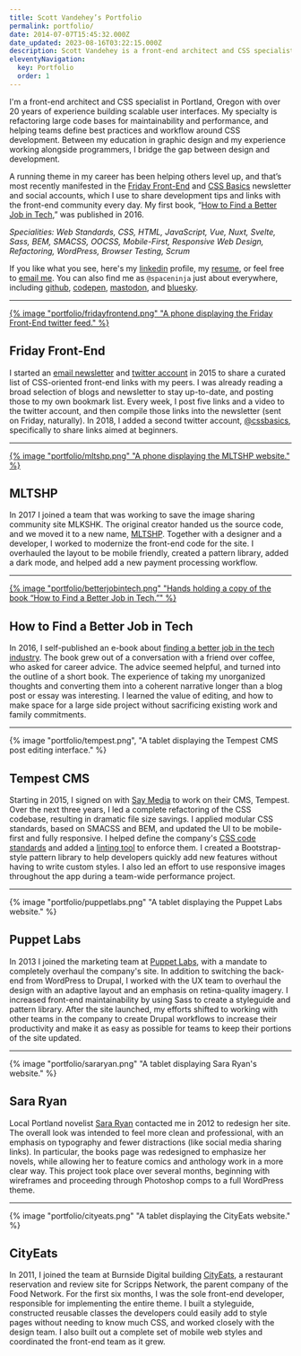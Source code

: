 ```yaml
---
title: Scott Vandehey’s Portfolio
permalink: portfolio/
date: 2014-07-07T15:45:32.000Z
date_updated: 2023-08-16T03:22:15.000Z
description: Scott Vandehey is a front-end architect and CSS specialist in Portland, Oregon with over 20 years experience building scalable user interfaces.
eleventyNavigation:
  key: Portfolio
  order: 1
---
```


I'm a front-end architect and CSS specialist in Portland, Oregon with over 20 years of experience building scalable user interfaces. My specialty is refactoring large code bases for maintainability and performance, and helping teams define best practices and workflow around CSS development. Between my education in graphic design and my experience working alongside programmers, I bridge the gap between design and development.

A running theme in my career has been helping others level up, and that’s most recently manifested in the [Friday Front-End](https://fridayfrontend.com/) and [CSS Basics](https://hachyderm.io/@cssbasics) newsletter and social accounts, which I use to share development tips and links with the front-end community every day. My first book, “[How to Find a Better Job in Tech](https://www.amazon.com/dp/B01M0VOE6O),” was published in 2016.

_Specialities: Web Standards, CSS, HTML, JavaScript, Vue, Nuxt, Svelte, Sass, BEM, SMACSS, OOCSS, Mobile-First, Responsive Web Design, Refactoring, WordPress, Browser Testing, Scrum_

If you like what you see, here's my [linkedin](http://www.linkedin.com/in/scottvandehey/) profile, my [resume](https://www.dropbox.com/s/ttpb0szdxox2xv7/scott-vandehey-resume.pdf), or feel free to [email me](mailto:scott@spaceninja.com). You can also find me as `@spaceninja` just about everywhere, including [github](https://github.com/spaceninja), [codepen](https://codepen.io/spaceninja/), [mastodon](https://mastodon.cloud/@spaceninja), and [bluesky](https://bsky.app/profile/spaceninja.com).

---

[{% image "portfolio/fridayfrontend.png" "A phone displaying the Friday Front-End twitter feed." %}](https://fridayfrontend.com/)

## Friday Front-End

I started an [email newsletter](https://fridayfrontend.com/) and [twitter account](https://twitter.com/fridayfrontend) in 2015 to share a curated list of CSS-oriented front-end links with my peers. I was already reading a broad selection of blogs and newsletter to stay up-to-date, and posting those to my own bookmark list. Every week, I post five links and a video to the twitter account, and then compile those links into the newsletter (sent on Friday, naturally). In 2018, I added a second twitter account, [@cssbasics](https://twitter.com/cssbasics), specifically to share links aimed at beginners.

---

[{% image "portfolio/mltshp.png" "A phone displaying the MLTSHP website." %}](https://mltshp.com/)

## MLTSHP

In 2017 I joined a team that was working to save the image sharing community site MLKSHK. The original creator handed us the source code, and we moved it to a new name, [MLTSHP](https://mltshp.com/). Together with a designer and a developer, I worked to modernize the front-end code for the site. I overhauled the layout to be mobile friendly, created a pattern library, added a dark mode, and helped add a new payment processing workflow.

---

[{% image "portfolio/betterjobintech.png" "Hands holding a copy of the book “How to Find a Better Job in Tech.”" %}](https://www.amazon.com/dp/B01M0VOE6O)

## How to Find a Better Job in Tech

In 2016, I self-published an e-book about [finding a better job in the tech industry](https://www.amazon.com/dp/B01M0VOE6O). The book grew out of a conversation with a friend over coffee, who asked for career advice. The advice seemed helpful, and turned into the outline of a short book. The experience of taking my unorganized thoughts and converting them into a coherent narrative longer than a blog post or essay was interesting. I learned the value of editing, and how to make space for a large side project without sacrificing existing work and family commitments.

---

{% image "portfolio/tempest.png", "A tablet displaying the Tempest CMS post editing interface." %}

## Tempest CMS

Starting in 2015, I signed on with [Say Media](https://www.saymedia.com/) to work on their CMS, Tempest. Over the next three years, I led a complete refactoring of the CSS codebase, resulting in dramatic file size savings. I applied modular CSS standards, based on SMACSS and BEM, and updated the UI to be mobile-first and fully responsive. I helped define the company's [CSS code standards](https://github.com/saymedia/css-standards) and added a [linting tool](https://github.com/saymedia/stylelint-config-saymedia) to enforce them. I created a Bootstrap-style pattern library to help developers quickly add new features without having to write custom styles. I also led an effort to use responsive images throughout the app during a team-wide performance project.

---

{% image "portfolio/puppetlabs.png" "A tablet displaying the Puppet Labs website." %}

## Puppet Labs

In 2013 I joined the marketing team at [Puppet Labs](http://puppetlabs.com/), with a mandate to completely overhaul the company's site. In addition to switching the back-end from WordPress to Drupal, I worked with the UX team to overhaul the design with an adaptive layout and an emphasis on retina-quality imagery. I increased front-end maintainability by using Sass to create a styleguide and pattern library. After the site launched, my efforts shifted to working with other teams in the company to create Drupal workflows to increase their productivity and make it as easy as possible for teams to keep their portions of the site updated.

---

{% image "portfolio/sararyan.png" "A tablet displaying Sara Ryan's website." %}

## Sara Ryan

Local Portland novelist [Sara Ryan](http://sararyan.com/) contacted me in 2012 to redesign her site. The overall look was intended to feel more clean and professional, with an emphasis on typography and fewer distractions (like social media sharing links). In particular, the books page was redesigned to emphasize her novels, while allowing her to feature comics and anthology work in a more clear way. This project took place over several months, beginning with wireframes and proceeding through Photoshop comps to a full WordPress theme.

---

{% image "portfolio/cityeats.png" "A tablet displaying the CityEats website." %}

## CityEats

In 2011, I joined the team at Burnside Digital building [CityEats](http://cityeats.com/), a restaurant reservation and review site for Scripps Network, the parent company of the Food Network. For the first six months, I was the sole front-end developer, responsible for implementing the entire theme. I built a styleguide, constructed reusable classes the developers could easily add to style pages without needing to know much CSS, and worked closely with the design team. I also built out a complete set of mobile web styles and coordinated the front-end team as it grew.
